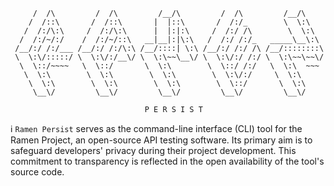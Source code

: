 ```      ___           ___           ___           ___           ___     
     /  /\         /  /\         /__/\         /  /\         /__/\    
    /  /::\       /  /::\       |  |::\       /  /:/_        \  \:\   
   /  /:/\:\     /  /:/\:\      |  |:|:\     /  /:/ /\        \  \:\  
  /  /:/~/:/    /  /:/~/::\   __|__|:|\:\   /  /:/ /:/_   _____\__\:\ 
 /__/:/ /:/___ /__/:/ /:/\:\ /__/::::| \:\ /__/:/ /:/ /\ /__/::::::::\
 \  \:\/:::::/ \  \:\/:/__\/ \  \:\~~\__\/ \  \:\/:/ /:/ \  \:\~~\~~\/
  \  \::/~~~~   \  \::/       \  \:\        \  \::/ /:/   \  \:\  ~~~ 
   \  \:\        \  \:\        \  \:\        \  \:\/:/     \  \:\     
    \  \:\        \  \:\        \  \:\        \  \::/       \  \:\    
     \__\/         \__\/         \__\/         \__\/         \__\/  

                              P E R S I S T 
```

:information_source: ```Ramen Persist``` serves as the command-line interface (CLI) tool for the Ramen Project, an open-source API testing software. Its primary aim is to safeguard developers' privacy during their project development. This commitment to transparency is reflected in the open availability of the tool's source code.
